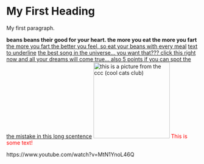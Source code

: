 <!DOCTYPE html>
<html>
 <body>
<h1>My First Heading</h1>
  <p>My first paragraph.</p>
 </body>
</html>
<b>beans beans their good for your heart. the more you eat the more you fart</b>
<u>the more you fart the better you feel, so eat your beans with every meal</u>
<u>text to underline</u>
<a href="https://www.youtube.com/watch?v=MtN1YnoL46Q">the best song in the universe... you want that??? click this right now and all your dreams will come true... also 5 points if you can spot the the mistake in this long scentence</a>
<img src="https://www.google.com/url?sa=i&rct=j&q=&esrc=s&source=images&cd=&cad=rja&uact=8&ved=2ahUKEwj3s9GX_KHeAhVRmeAKHWjGD60QjRx6BAgBEAU&url=https%3A%2F%2Frichmondfamilymagazine.com%2Farticle%2Fcool-cats-and-not-so-hot-dogs%2F&psig=AOvVaw21o5tR6A_TLHgE8ZlQS6KI&ust=1540569885198019" alt="this is a picture from the ccc (cool cats club)" style="width:200px;height:200px;">
<font color="red">This is some text!</font>
<p>https://www.youtube.com/watch?v=MtN1YnoL46Q</p>
